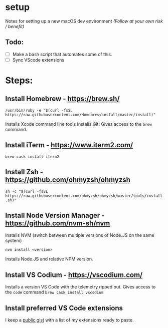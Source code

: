 # setup
Notes for setting up a new macOS dev environment *(Follow at your own risk / benefit)*

## Todo: 
- [ ] Make a bash script that automates some of this.
- [ ] Sync VScode extensions

# Steps:

## Install Homebrew - https://brew.sh/
`/usr/bin/ruby -e "$(curl -fsSL https://raw.githubusercontent.com/Homebrew/install/master/install)"`

Installs Xcode command line tools
Installs Git!
Gives access to the `brew` command.

## Install iTerm - https://www.iterm2.com/

`brew cask install iterm2`

## Install Zsh - https://github.com/ohmyzsh/ohmyzsh
`sh -c "$(curl -fsSL https://raw.githubusercontent.com/ohmyzsh/ohmyzsh/master/tools/install.sh)"`

## Install Node Version Manager - https://github.com/nvm-sh/nvm
Installs NVM (switch between multiple versions of Node.JS on the same system)

`nvm install <version>`

Installs Node.JS <version> and relative NPM version.

## Install VS Codium - https://vscodium.com/
Installs a version VS Code with the telemetry ripped out.
Gives access to the `code` command
`brew cask install vscodium`

## Install preferred VS Code extensions
I keep a [public gist](https://gist.github.com/miclgael/79b65d3420f95a943eb9bf94be1399c5) with a list of my extensions ready to paste.
